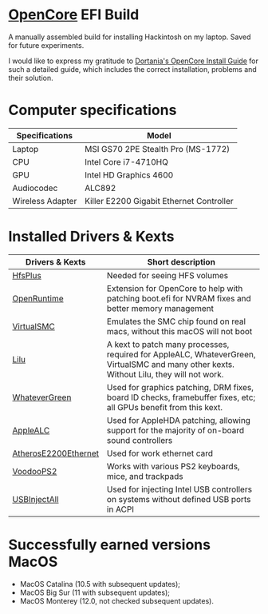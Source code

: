 # [OpenCore](https://github.com/acidanthera/OpenCorePkg) EFI Build

A manually assembled build for installing Hackintosh on my laptop. Saved for future experiments.

I would like to express my gratitude to [Dortania's OpenCore Install Guide](https://dortania.github.io/OpenCore-Install-Guide/) for such a detailed guide, which includes the correct installation, problems and their solution.

# Computer specifications

Specifications | Model
--- | ---
Laptop | MSI GS70 2PE Stealth Pro (MS-1772)
CPU | Intel Core i7-4710HQ
GPU | Intel HD Graphics 4600
Audiocodec | ALC892
Wireless Adapter | Killer E2200 Gigabit Ethernet Controller

# Installed Drivers & Kexts

Drivers & Kexts | Short description
--- | ---
[HfsPlus](https://github.com/acidanthera/OcBinaryData/blob/master/Drivers/HfsPlus.efi) | Needed for seeing HFS volumes
[OpenRuntime](https://github.com/acidanthera/OpenCorePkg/releases) | Extension for OpenCore to help with patching boot.efi for NVRAM fixes and better memory management
[VirtualSMC](https://github.com/acidanthera/VirtualSMC/releases) | Emulates the SMC chip found on real macs, without this macOS will not boot
[Lilu](https://github.com/acidanthera/Lilu/releases) | A kext to patch many processes, required for AppleALC, WhateverGreen, VirtualSMC and many other kexts. Without Lilu, they will not work.
[WhateverGreen](https://github.com/acidanthera/WhateverGreen/releases) | Used for graphics patching, DRM fixes, board ID checks, framebuffer fixes, etc; all GPUs benefit from this kext.
[AppleALC](https://github.com/acidanthera/AppleALC/releases) | Used for AppleHDA patching, allowing support for the majority of on-board sound controllers
[AtherosE2200Ethernet](https://github.com/Mieze/AtherosE2200Ethernet/releases) | Used for work ethernet card
[VoodooPS2](https://github.com/acidanthera/VoodooPS2/releases) | Works with various PS2 keyboards, mice, and trackpads
[USBInjectAll](https://bitbucket.org/RehabMan/os-x-usb-inject-all/downloads/) | Used for injecting Intel USB controllers on systems without defined USB ports in ACPI

# Successfully earned versions MacOS

- MacOS Catalina (10.5 with subsequent updates);
- MacOS Big Sur (11 with subsequent updates);
- MacOS Monterey (12.0, not checked subsequent updates).
